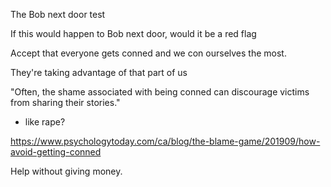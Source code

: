 The Bob next door test

If this would happen to Bob next door, would it be a red flag

Accept that everyone gets conned and we con ourselves the most.

They're taking advantage of that part of us

"Often, the shame associated with being conned can discourage victims from sharing their stories."

-   like rape?

https://www.psychologytoday.com/ca/blog/the-blame-game/201909/how-avoid-getting-conned

Help without giving money.
